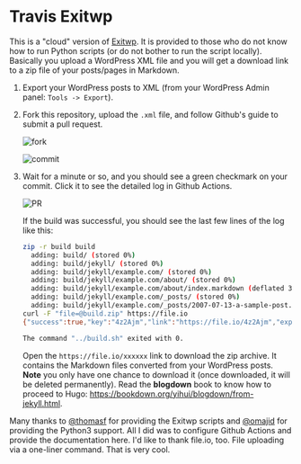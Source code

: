# Travis Exitwp

This is a "cloud" version of [Exitwp](https://github.com/omajid/exitwp-for-hugo). It is provided to those who do not know how to run Python scripts (or do not bother to run the script locally). Basically you upload a WordPress XML file and you will get a download link to a zip file of your posts/pages in Markdown.

1. Export your WordPress posts to XML (from your WordPress Admin panel: `Tools -> Export`).

1. Fork this repository, upload the `.xml` file, and follow Github's guide to submit a pull request.

    ![fork](https://user-images.githubusercontent.com/163582/27658948-6922360a-5c17-11e7-8a8e-727cf3774bab.png)
    
    ![commit](https://user-images.githubusercontent.com/163582/27658950-692b3f5c-5c17-11e7-8880-79d6dc622fd7.png)

1. Wait for a minute or so, and you should see a green checkmark on your commit. Click it to see the detailed log in Github Actions.

    ![PR](https://user-images.githubusercontent.com/163582/27658949-69246f7e-5c17-11e7-9c37-f3207d3ba168.png)

    If the build was successful, you should see the last few lines of the log like this:

    ```bash
    zip -r build build
      adding: build/ (stored 0%)
      adding: build/jekyll/ (stored 0%)
      adding: build/jekyll/example.com/ (stored 0%)
      adding: build/jekyll/example.com/about/ (stored 0%)
      adding: build/jekyll/example.com/about/index.markdown (deflated 36%)
      adding: build/jekyll/example.com/_posts/ (stored 0%)
      adding: build/jekyll/example.com/_posts/2007-07-13-a-sample-post.markdown (deflated 27%)
    curl -F "file=@build.zip" https://file.io
    {"success":true,"key":"4z2Ajm","link":"https://file.io/4z2Ajm","expiry":"14 days"}
    
    The command "../build.sh" exited with 0.
    ```
    
    Open the `https://file.io/xxxxxx` link to download the zip archive. It contains the Markdown files converted from your WordPress posts. **Note** you only have one chance to download it (once downloaded, it will be deleted permanently). Read the **blogdown** book to know how to proceed to Hugo: https://bookdown.org/yihui/blogdown/from-jekyll.html.

Many thanks to [@thomasf](https://github.com/thomasf) for providing the Exitwp scripts and [@omajid](https://github.com/omajid) for providing the Python3 support. All I did was to configure Github Actions and provide the documentation here. I'd like to thank file.io, too. File uploading via a one-liner command. That is very cool.

